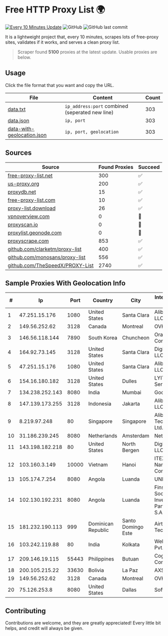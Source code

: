 
# Free HTTP Proxy List 🌍

[![Every 10 Minutes Update](https://github.com/mertguvencli/http-proxy-list/actions/workflows/main.yml/badge.svg?branch=main)](https://github.com/mertguvencli/http-proxy-list/actions/workflows/main.yml)
![GitHub](https://img.shields.io/github/license/mertguvencli/http-proxy-list)
![GitHub last commit](https://img.shields.io/github/last-commit/mertguvencli/http-proxy-list)

It is a lightweight project that, every 10 minutes, scrapes lots of free-proxy sites, validates if it works, and serves a clean proxy list.


> Scraper found **5100** proxies at the latest update. Usable proxies are below.

## Usage

Click the file format that you want and copy the URL.


|File|Content|Count|
|----|-------|-----|
|[data.txt](https://raw.githubusercontent.com/mertguvencli/http-proxy-list/main/proxy-list/data.txt)|`ip_address:port` combined (seperated new line)|303|
|[data.json](https://raw.githubusercontent.com/mertguvencli/http-proxy-list/main/proxy-list/data.json)|`ip, port`|303|
|[data-with-geolocation.json](https://raw.githubusercontent.com/mertguvencli/http-proxy-list/main/proxy-list/data-with-geolocation.json)|`ip, port, geolocation`|303|

## Sources

|Source|Found Proxies|Succeed|
|------|-------------|-------|
|[free-proxy-list.net](https://free-proxy-list.net)|300|✅|
|[us-proxy.org](https://www.us-proxy.org)|200|✅|
|[proxydb.net](http://proxydb.net)|15|✅|
|[free-proxy-list.com](https://free-proxy-list.com/?page=&port=&type%5B%5D=http&type%5B%5D=https&up_time=0&search=Search)|10|✅|
|[proxy-list.download](https://www.proxy-list.download/HTTP)|26|✅|
|[vpnoverview.com](https://vpnoverview.com/privacy/anonymous-browsing/free-proxy-servers)|0|🚫|
|[proxyscan.io](https://www.proxyscan.io)|0|🚫|
|[proxylist.geonode.com](https://proxylist.geonode.com/api/proxy-list?limit=300&page=1&sort_by=lastChecked&sort_type=desc&protocols=http,https)|0|🚫|
|[proxyscrape.com](https://api.proxyscrape.com/v2/?request=displayproxies&protocol=http&timeout=10000&country=all&ssl=all&anonymity=all)|853|✅|
|[github.com/clarketm/proxy-list](https://raw.githubusercontent.com/clarketm/proxy-list/master/proxy-list-raw.txt)|400|✅|
|[github.com/monosans/proxy-list](https://raw.githubusercontent.com/monosans/proxy-list/main/proxies/http.txt)|556|✅|
|[github.com/TheSpeedX/PROXY-List](https://raw.githubusercontent.com/TheSpeedX/PROXY-List/master/http.txt)|2740|✅|


## Sample Proxies With Geolocation Info

|#|Ip|Port|Country|City|Internet Service Provider|
|-|--|----|-------|----|-------------------------|
|1|47.251.15.176|1080|United States|Santa Clara|Alibaba.com LLC|
|2|149.56.252.62|3128|Canada|Montreal|OVH Hosting|
|3|146.56.118.144|7890|South Korea|Chuncheon|Oracle Corporation|
|4|164.92.73.145|3128|United States|Santa Clara|DigitalOcean, LLC|
|5|47.251.15.176|1080|United States|Santa Clara|Alibaba.com LLC|
|6|154.16.180.182|3128|United States|Dulles|LYIT Internet Services|
|7|134.238.252.143|8080|India|Mumbai|Google LLC|
|8|147.139.173.255|3128|Indonesia|Jakarta|Alibaba.com LLC|
|9|8.219.97.248|80|Singapore|Singapore|Alibaba (US) Technology Co., Ltd.|
|10|31.186.239.245|8080|Netherlands|Amsterdam|NetSkope Inc|
|11|143.198.182.218|80|United States|North Bergen|DigitalOcean, LLC|
|12|103.160.3.149|10000|Vietnam|Hanoi|ITEXPERT Viet Nam Joint Stock Company|
|13|105.174.7.254|8080|Angola|Luanda|UNITEL SA|
|14|102.130.192.231|8080|Angola|Luanda|Finstar - Sociedade de Investimento e Participacoes S.A|
|15|181.232.190.113|999|Dominican Republic|Santo Domingo Este|Airtime Technology SRL|
|16|103.242.119.88|80|India|Kolkata|Web Werks India Pvt. Ltd.|
|17|209.146.19.115|55443|Philippines|Butuan|Cogent Communications|
|18|200.105.215.22|33630|Bolivia|La Paz|AXS Bolivia S. A.|
|19|149.56.252.62|3128|Canada|Montreal|OVH Hosting|
|20|75.126.253.8|8080|United States|Dallas|SoftLayer|



## Contributing

Contributions are welcome, and they are greatly appreciated! Every
little bit helps, and credit will always be given.

